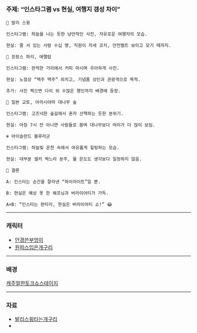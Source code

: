 
### 주제: “인스타그램 vs 현실, 여행지 갬성 차이”
```
🎢 발리 스윙

인스타그램: 하늘을 나는 듯한 낭만적인 사진, 자유로운 여행자의 모습.

현실: 줄 서 있는 사람 수십 명, 직원이 자세 코치, 안전벨트 보이고 모기 떼까지.

🗼 프랑스 파리, 에펠탑

인스타그램: 한적한 거리에서 커피 마시며 우아하게 사진.

현실: 노점상 “맥주 맥주” 외치고, 기념품 상인과 관광객으로 북적.

추가: 사진 찍으면 다리 위 수많은 행인까지 배경에 등장.

🎋 일본 교토, 아라시야마 대나무 숲

인스타그램: 고즈넉한 숲길에서 혼자 산책하는 듯한 분위기.

현실: 아침 7시 전 아니면 사람들로 붐벼 대나무보다 머리가 더 많이 보임.

❄️ 아이슬란드 블루라군

인스타그램: 하늘빛 온천 속에서 여유롭게 힐링하는 모습.

현실: 대부분 셀카 찍느라 분주, 물 온도도 생각보다 일정하지 않음.

🎤 결론

A: 인스타는 순간을 잘라낸 “하이라이트”일 뿐.

B: 현실은 예상 못 한 해프닝과 버라이어티가 가득.

A+B: “인스타는 판타지, 현실은 버라이어티 쇼!” 😂

```
---
### 캐릭터
- [안경쓴부엉이](https://labs.google/fx/tools/whisk/share/4l8epna7t0000)
- [원피스입은개구리](https://labs.google/fx/tools/whisk/share/7iijkc5ds0000)

---
### 배경
[캐주얼한토크쇼스테이지](https://labs.google/fx/tools/whisk/share/7bkbc33fp0000)

---
### 자료
- [발리스윙타는개구리](https://labs.google/fx/tools/whisk/share/7cm3fnvrd0000)
-